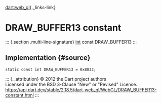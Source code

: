[dart:web\_gl](../../dart-web_gl/dart-web_gl-library){._links-link}

DRAW\_BUFFER13 constant
=======================

::: {.section .multi-line-signature}
[int](../../dart-core/int-class) const DRAW\_BUFFER13
:::

Implementation {#source}
--------------

``` {.language-dart data-language="dart"}
static const int DRAW_BUFFER13 = 0x8832;
```

::: {._attribution}
© 2012 the Dart project authors\
Licensed under the BSD 3-Clause \"New\" or \"Revised\" License.\
<https://api.dart.dev/stable/2.18.5/dart-web_gl/WebGL/DRAW_BUFFER13-constant.html>
:::
